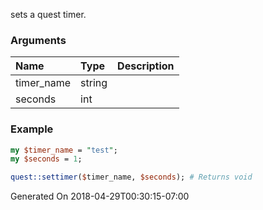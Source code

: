 sets a quest timer.
### Arguments
**Name**|**Type**|**Description**
:---|:---|:---
timer_name|string|
seconds|int|

### Example

```perl
my $timer_name = "test";
my $seconds = 1;

quest::settimer($timer_name, $seconds); # Returns void
```


Generated On 2018-04-29T00:30:15-07:00